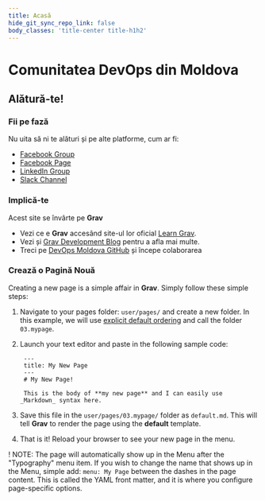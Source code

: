```yaml
---
title: Acasă
hide_git_sync_repo_link: false
body_classes: 'title-center title-h1h2'
---
```


# Comunitatea DevOps din Moldova
## Alătură-te!

### Fii pe fază

Nu uita să ni te alături și pe alte platforme, cum ar fi:
* [Facebook Group](https://www.facebook.com/groups/devops.md/)
* [Facebook Page](https://www.facebook.com/devops.md/)
* [LinkedIn Group](https://www.linkedin.com/groups/13527841/)
* [Slack Channel](https://join.slack.com/t/devopsmd/shared_invite/zt-4ohkqths-get_wPjSSrYgTtIybwez0g)

### Implică-te

Acest site se învârte pe **Grav**
* Vezi ce e **Grav** accesând site-ul lor oficial [Learn Grav](http://learn.getgrav.org).
* Vezi și [Grav Development Blog](http://getgrav.org/blog) pentru a afla mai multe.
* Treci pe [DevOps Moldova GitHub](https://github.com/devops-md/www.devops.md) și începe colaborarea


### Crează o Pagină Nouă

Creating a new page is a simple affair in **Grav**.  Simply follow these simple steps:

1. Navigate to your pages folder: `user/pages/` and create a new folder.  In this example, we will use [explicit default ordering](http://learn.getgrav.org/content/content-pages) and call the folder `03.mypage`.
2. Launch your text editor and paste in the following sample code:

        ---
        title: My New Page
        ---
        # My New Page!

        This is the body of **my new page** and I can easily use _Markdown_ syntax here.

3. Save this file in the `user/pages/03.mypage/` folder as `default.md`. This will tell **Grav** to render the page using the **default** template.
4. That is it! Reload your browser to see your new page in the menu.

! NOTE: The page will automatically show up in the Menu after the "Typography" menu item. If you wish to change the name that shows up in the Menu, simple add: `menu: My Page` between the dashes in the page content. This is called the YAML front matter, and it is where you configure page-specific options.

